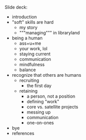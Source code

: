 Slide deck:

- introduction
- "soft" skills are hard
    - my story
    - """managing""" in libraryland
- being a human
    - ass+u+me
    - your work, lol
    - staying current
    - communication
    - mindfulness
    - balance
- recognize that others are humans
    - recruiting
        - the first day
    - retaining
        - a person, not a position
        - defining "work"
        - core vs. satellite projects
        - messing up
        - communication 
        - one-on-ones
- bye
- references